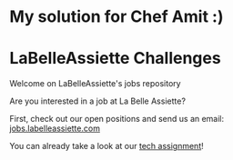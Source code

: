 # My solution for Chef Amit :)



# LaBelleAssiette Challenges

Welcome on LaBelleAssiette's jobs repository

Are you interested in a job at La Belle Assiette?

First, check out our open positions and send us an email: [jobs.labelleassiette.com](http://jobs.labelleassiette.com)

You can already take a look at our [tech assignment](https://github.com/LaBelleAssiette/jobs/tree/master/part1)!
